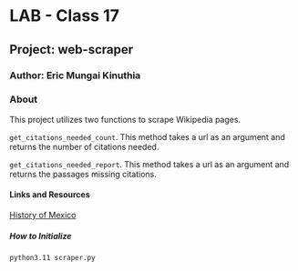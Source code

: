 # LAB - Class 17

## Project: web-scraper

### Author: Eric Mungai Kinuthia

### About

This project utilizes two functions to scrape Wikipedia pages.

`get_citations_needed_count`. This method takes a url as an argument and returns the number of citations needed.

`get_citations_needed_report`. This method takes  a url as an argument and returns the passages missing citations.

#### Links and Resources

[History of Mexico](https://en.wikipedia.org/wiki/History_of_Mexico)

##### How to Initialize

`python3.11 scraper.py`